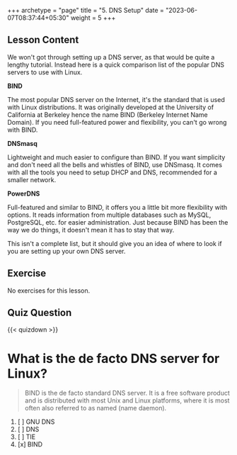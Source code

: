 +++
archetype = "page"
title = "5. DNS Setup"
date = "2023-06-07T08:37:44+05:30"
weight = 5
+++

## Lesson Content

We won't got through setting up a DNS server, as that would be quite a lengthy tutorial. Instead here is a quick comparison list of the popular DNS servers to use with Linux.

**BIND**

The most popular DNS server on the Internet, it's the standard that is used with Linux distributions. It was originally developed at the University of California at Berkeley hence the name BIND (Berkeley Internet Name Domain). If you need full-featured power and flexibility, you can't go wrong with BIND.

**DNSmasq**

Lightweight and much easier to configure than BIND. If you want simplicity and don't need all the bells and whistles of BIND, use DNSmasq. It comes with all the tools you need to setup DHCP and DNS, recommended for a smaller network.

**PowerDNS**

Full-featured and similar to BIND, it offers you a little bit more flexibility with options. It reads information from multiple databases such as MySQL, PostgreSQL, etc. for easier administration. Just because BIND has been the way we do things, it doesn't mean it has to stay that way.

This isn't a complete list, but it should give you an idea of where to look if you are setting up your own DNS server. 

## Exercise

No exercises for this lesson.

## Quiz Question

{{< quizdown >}}

# What is the de facto DNS server for Linux?

> BIND is the de facto standard DNS server. It is a free software product and is distributed with most Unix and Linux platforms, where it is most often also referred to as named (name daemon).

1. [ ] GNU DNS
2. [ ] DNS
3. [ ] TIE
4. [x] BIND
